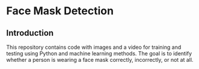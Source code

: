# Face Mask Detection

## Introduction
This repository contains code with images and a video for training and testing using Python and machine learning methods.
The goal is to identify whether a person is wearing a face mask correctly, incorrectly, or not at all.
